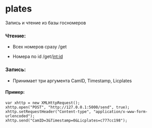 # plates

Запись и чтение из базы госномеров

 
### Чтение:
- Всех номеров сразу /get 

- Номера по id /get/<int:id>


### Запись:
- Принимает три аргумента CamID, Timestamp, Licplates


#### Пример:
```
var xhttp = new XMLHttpRequest();
xhttp.open("POST", "http://127.0.0.1:5000/send", true);
xhttp.setRequestHeader("Content-type", "application/x-www-form-urlencoded");
xhttp.send("CamID=3&Timestamp=0&Licplates=c777cc198");
```